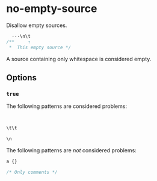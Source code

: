 # no-empty-source  
  
Disallow empty sources.  
  
<!-- prettier-ignore -->  
```css  
  ···\n\t  
/**     ↑  
 *  This empty source */  
```  
  
A source containing only whitespace is considered empty.  
  
## Options  
  
### `true`  
  
The following patterns are considered problems:  
  
<!-- prettier-ignore -->  
```css  
  
```  
  
<!-- prettier-ignore -->  
```css  
\t\t  
```  
  
<!-- prettier-ignore -->  
```css  
\n  
```  
  
The following patterns are _not_ considered problems:  
  
<!-- prettier-ignore -->  
```css  
a {}  
```  
  
<!-- prettier-ignore -->  
```css  
/* Only comments */  
```  
